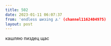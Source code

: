 ```yaml
---
title: 502
date: 2023-01-11 06:07:37
from: 'endless шизing ⍼' (channel1162404975)
layout: post
---
```


кашляю пиздец щас
